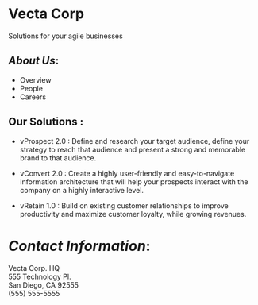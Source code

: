# **Vecta Corp**
Solutions for your agile businesses

## *About Us*:
* Overview
* People
* Careers

## Our Solutions :

* vProspect 2.0 : Define and research your target audience, define your strategy to reach that audience and present a strong and memorable brand to that audience.

* vConvert 2.0 : Create a highly user-friendly and easy-to-navigate information architecture that will help your prospects interact with the company on a highly interactive level.

* vRetain 1.0 : Build on existing customer relationships to improve productivity and maximize customer loyalty, while growing revenues.

# *Contact Information*:
Vecta Corp. HQ  
555 Technology Pl.  
San Diego, CA 92555  
(555) 555-5555  
